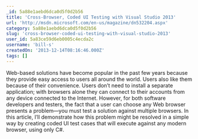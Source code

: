 ```yaml
---
_id: 5a88e1aebd6dca0d5f0d2b56
title: 'Cross-Browser, Coded UI Testing with Visual Studio 2013'
url: 'http://msdn.microsoft.com/en-us/magazine/dn532204.aspx'
category: 5a88e1aebd6dca0d5f0d2b56
slug: 'cross-browser-coded-ui-testing-with-visual-studio-2013'
user_id: 5a83ce59d6eb0005c4ecda2c
username: 'bill-s'
createdOn: '2013-12-14T08:16:46.000Z'
tags: []
---
```


Web-based solutions have become popular in the past few years because they provide easy access to users all around the world. Users also like them because of their convenience. Users don’t need to install a separate application; with browsers alone they can connect to their accounts from any device connected to the Internet. However, for both software developers and testers, the fact that a user can choose any Web browser presents a problem—you must test a solution against multiple browsers. In this article, I’ll demonstrate how this problem might be resolved in a simple way by creating coded UI test cases that will execute against any modern browser, using only C#.
